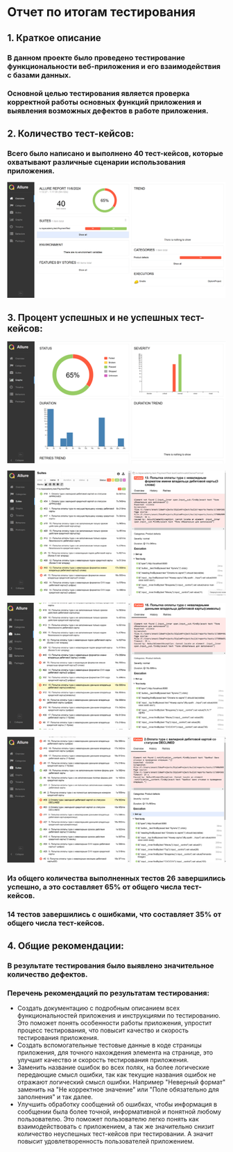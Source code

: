 # Отчет по итогам тестирования 

## 1. Краткое описание 

### В данном проекте было проведено тестирование функциональности веб-приложения и его взаимодействия с базами данных.
### Основной целью тестирования является проверка корректной работы основных функций приложения и выявления возможных дефектов в работе приложения.

## 2. Количество тест-кейсов:

### Всего было написано и выполнено 40 тест-кейсов, которые охватывают различные сценарии использования приложения.   

![img.png](img.png)

## 3. Процент успешных и не успешных тест-кейсов:

![img_1.png](img_1.png)

![img_2.png](img_2.png)

![img_3.png](img_3.png)

![img_4.png](img_4.png)

### Из общего количества выполненных тестов 26 завершились успешно, а это составляет 65% от общего числа тест-кейсов. 
### 14 тестов завершились с ошибками, что составляет 35% от общего числа тест-кейсов.

## 4. Общие рекомендации:

### В результате тестирования было выявлено значительное количество дефектов.
 ### Перечень рекомендаций по результатам тестирования:

 * Создать документацию с подробным описанием всех функциональностей приложения и инструкциями по тестированию. Это поможет понять особенности работы приложения, упростит процесс тестирования, что повысит качество и скорость тестирования приложения. 
 * Создать вспомогательные тестовые данные в коде страницы приложения, для точного нахождения элемента на странице, это улучшит качество и скорость тестирования приложения.
 * Заменить название ошибок во всех полях, на более логические передающие смысл ошибки, так как текущие названия ошибок не отражают логический смысл ошибки. Например "Неверный формат" заменить на "Не корректное значение" или "Поле обязательно для заполнения" и так далее.  
 * Улучшить обработку сообщений об ошибках, чтобы информация в сообщении была более точной, информативной и понятной любому пользователю. Это поможет пользователю легко понять как взаимодействовать с приложением, а так же значительно снизит количество неуспешных тест-кейсов при тестировании. А значит повысит удовлетворенность пользователей приложением.  